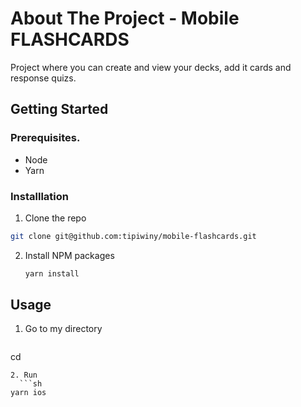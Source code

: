 # About The Project - Mobile FLASHCARDS

Project where you can create and view your decks, add it cards and response quizs.
## Getting Started
### Prerequisites.

 * Node
 * Yarn

 ### Installlation
 1. Clone the repo
   ```sh
   git clone git@github.com:tipiwiny/mobile-flashcards.git
   ```
2. Install NPM packages
   ```sh
   yarn install
   ```
## Usage

 1. Go to my directory
      ```sh
   cd <my-clone-directory>
   ```
2. Run
     ```sh
   yarn ios
   ```



